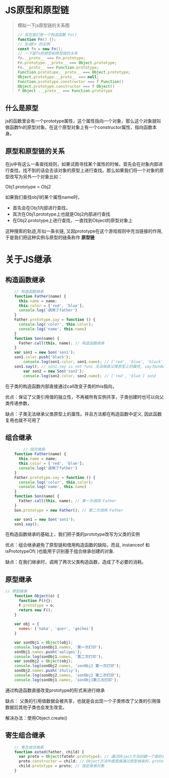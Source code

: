 # JS原型和原型链

> 模拟一下js原型链的关系图
>
> ``` js
> // 现在我们有一个构造函数 Fn()
> function Fn() {};
> // 生成Fn 的实例
> const fn = new Fn();
> // 一下是fn的原型和原型链的关系
> fn.__proto__ === Fn.prototype;
> Fn.prototype.__proto__ === Object.prototype;
> Fn.__proto__ === Function.prototype;
> Function.prototupe.__proto__ === Object.prototype;
> Object.prototype.__proto__ === null;
> Function.prototype.constructor === f Function()
> Object.prototype.constructor === f Object()
> f Object .__proto__ === Function.prototype
> ```
>
> 

## 什么是原型

js的函数里会有一个prototype属性，这个属性指向一个对象，那么这个对象就叫做函数fn的原型对象。在这个原型对象上有一个constructor属性，指向函数本身。

## 原型和原型链的关系

在js中有这么一条查找规则，如果试图寻找某个属性的时候，首先会在对象内部进行查找，找不到的话会去该对象的原型上进行查找。那么如果我们将一个对象的原型改写为另外一个对象比如：

Obj1.prototype = Obj2

如果我们查找obj1的某个属性name时，

- 首先会在Obj1内部进行查找，
- 其次在Obj1.prototype上也就是Obj2内部进行查找
- 在Obj2.prototype上进行查找，一直找到Object的原型对象上

这种搜索的轨迹,形似一条长链, 又因prototype在这个游戏规则中充当链接的作用,于是我们把这种实例与原型的链条称作 **原型链**

# 关于JS继承

## 构造函数继承

``` js
    // 构造函数继承
    function Father(name) {
      this.name = name;
      this.color = ['red', 'blue'];
      console.log('调用了father')
    }
    Father.prototype.say = function () {
      console.log('color', this.color);
      console.log('name', this.name)
    }
    function Son(name) {
      Father.call(this, name); // 构造函数继承
    }
    var son1 = new Son('son1'); 
    son1.color.push('black'); 
		console.log(son1.color, son1.name); // ['red', 'blue', 'black'] son1
    son1.say(); // son1.say is not func 无法继承父类原型上的属性, say为undefined
		var son2 = new Son('son2');
		console.log(son2.color, son2.name); // ['red', 'blue'] son2

```

在子类的构造函数内部直接通过call改变子类的this指向，

优点：保证了父类引用值的独立性，不再被所有实例共享，子类创建时也可以向父类传递参数，

缺点：子类无法继承父类原型上的属性。并且方法都在构造函数中定义, 因此函数复用也就不可用了

## 组合继承

``` js
		// 组合继承
    function Father(name) {
      this.name = name;
      this.color = ['red', 'blue'];
      console.log('调用了father')
    }
    Father.prototype.say = function () {
      console.log('color', this.color);
      console.log('name', this.name)
    }
    function Son(name) {
      Father.call(this, name); // 第一次调用 Father
    }
    Son.prototype = new Father(); // 第二次调用 Father

    var son1 = new Son('son1'); 
    son1.say();
```

在构造函数继承的基础上，我们把子类的prototype改写为父类的实例

优点：组合继承避免了原型链和借用构造函数的缺陷，而且, instanceof 和 isPrototypeOf( )也能用于识别基于组合继承创建的对象.

缺点：在我们继承时，调用了两次父类构造函数，造成了不必要的消耗。

## 原型继承

```js
// 原型继承
    function Object(o) {
      function F(){};
      F.prototype = o;
      return new F();
    }
    
    var obj = {
      names: ['haha', 'quer', 'geihei']
    }

    var sonObj1 = Object(obj);
    console.log(sonObj1.names, '第一次打印');
    sonObj1.names.push('aoligei');
    console.log(sonObj1.names, '第二次打印');
    var sonObj2 = Object(obj);
    console.log(sonObj2.names, 'sonObj2 第一次打印');
    sonObj2.names.push('zhuliy');
    console.log(sonObj2.names, 'sonObj2 第二次打印');
    console.log(sonObj1.names, 'sonObj1第三次打印');
```

通过构造函数直接改变prototype的形式来进行继承

缺点： 父类的引用值数据会被共享，也就是会出现一个子类修改了父类的引用值数据后其他子类也会发生改变。

解决办法：使用Object.create()

## 寄生组合继承

```js
    // 寄生组合继承
    function exted(father, child) {
      var proto = Object(fatehr.prototype); // 通过Object方法创建一个新的对象，这个对象的原型指向需要继承的父类
      proto.constructor = child; // Object方法中是直接通过原型继承的，proto的constructor被重写了，所以这里需要把proto的constructor指向需要继承的子类
      child.prototype = proto; // 指定继承对象
    }
```





